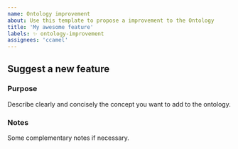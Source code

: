 ```yaml
---
name: Ontology improvement
about: Use this template to propose a improvement to the Ontology
title: 'My awesome feature'
labels: ✨ ontology-improvement
assignees: 'ccamel'
---
```


## Suggest a new feature

### Purpose

Describe clearly and concisely the concept you want to add to the ontology.

### Notes

Some complementary notes if necessary.
